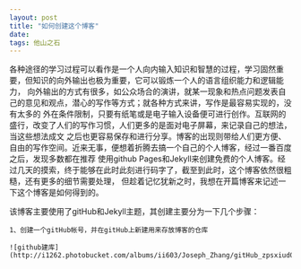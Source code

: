 ```yaml
---
layout: post
title: "如何创建这个博客"
date: 
tags: 他山之石
---
```

   各种途径的学习过程可以看作是一个人向内输入知识和智慧的过程，学习固然重要，但知识的向外输出也极为重要，它可以锻炼一个人的语言组织能力和逻辑能力，
向外输出的方式有很多，如公众场合的演讲，就某一现象和热点问题发表自己的意见和观点，潜心的写作等方式；就各种方式来讲，写作是最容易实现的，没有太多的
外在条件限制，只要有纸笔或是电子输入设备便可进行创作。互联网的盛行，改变了人们的写作习惯，人们更多的是面对电子屏幕，来记录自己的想法，当这些想法成文
之后也更容易保存和进行分享。博客的出现则带给人们更方便、自由的写作空间。近来无事，便想着折腾去搞一个自己的个人博客，经过一番百度之后，发现多数都在推荐
使用github Pages和Jekyll来创建免费的个人博客。经过几天的摸索，终于能够在此时此刻进行码字了，截至到此时，这个博客依然很粗糙，还有更多的细节需要处理，
但趁着记忆犹新之时，我想在开篇博客来记述一下这个博客是如何得到的。

   该博客主要使用了gitHub和Jekyll主题，其创建主要分为一下几个步骤：
   
    1、创建一个gitHub帐号，并在gitHub上新建用来存放博客的仓库
    
    ![github建库](http://i1262.photobucket.com/albums/ii603/Joseph_Zhang/gitHub_zpsxiud0cnc.png)
    
